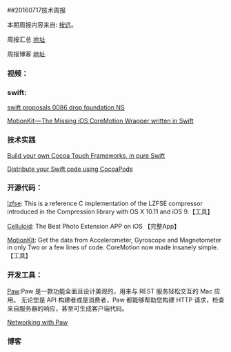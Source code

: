 
##20160717技术周报

本期周报内容来自: [桉远](https://github.com/AnYuan)。

周报汇总 [地址](https://github.com/BaiduHiDeviOS/iOS-Tech-Weekly)

周报博客 [地址](http://baiduhidevios.github.io/)


### 视频：



### swift:

[swift proposals 0086 drop foundation NS](https://github.com/apple/swift-evolution/blob/master/proposals/0086-drop-foundation-ns.md)

[MotionKit — The Missing iOS CoreMotion Wrapper written in Swift](https://medium.com/ios-os-x-development/motionkit-the-missing-ios-coremotion-wrapper-written-in-swift-99fcb83355d0#.i1cn1p9r1)



### 技术实践

[Build your own Cocoa Touch Frameworks, in pure Swift](https://medium.com/@PyBaig/build-your-own-cocoa-touch-frameworks-in-swift-d4ea3d1f9ca3#.6a4f1p89b)

[Distribute your Swift code using CocoaPods](https://medium.com/@PyBaig/distribute-your-swift-code-libraries-and-frameworks-using-cocoapods-b41c62cd7c94#.z941fsoej)

### 开源代码：

[lzfse](https://github.com/lzfse/lzfse): This is a reference C implementation of the LZFSE compressor introduced in the Compression library with OS X 10.11 and iOS 9.【工具】

[Celluloid](https://github.com/100mango/Celluloid): The Best Photo Extension APP on iOS 【完整App】

[MotionKit](https://github.com/MHaroonBaig/MotionKit): Get the data from Accelerometer, Gyroscope and Magnetometer in only Two or a few lines of code. CoreMotion now made insanely simple. 【工具】


### 开发工具：

[Paw](https://luckymarmot.com/zh-hans/paw):Paw 是一款功能全面且设计美观的，用来与 REST 服务轻松交互的 Mac 应用。 无论您是 API 构建者或是消费者，Paw 都能够帮助您构建 HTTP 请求，检查来自服务器的响应，甚至可生成客户端代码。

[Networking with Paw](http://artsy.github.io/blog/2016/04/14/net-working-with-paw/)




### 博客
